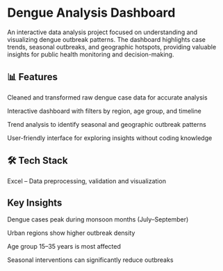# Dengue Analysis Dashboard

An interactive data analysis project focused on understanding and visualizing dengue outbreak patterns. The dashboard highlights case trends, seasonal outbreaks, and geographic hotspots, providing valuable insights for public health monitoring and decision-making.

## 📊 Features

Cleaned and transformed raw dengue case data for accurate analysis

Interactive dashboard with filters by region, age group, and timeline

Trend analysis to identify seasonal and geographic outbreak patterns

User-friendly interface for exploring insights without coding knowledge

## 🛠 Tech Stack

Excel – Data preprocessing, validation and visualization

## Key Insights

Dengue cases peak during monsoon months (July–September)

Urban regions show higher outbreak density

Age group 15–35 years is most affected

Seasonal interventions can significantly reduce outbreaks
